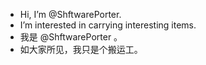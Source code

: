 - Hi, I’m @ShftwarePorter.  
- I’m interested in carrying interesting items.  
- 我是 @ShftwarePorter 。 
- 如大家所见，我只是个搬运工。

<!---
ShftwarePorter/ShftwarePorter is a ✨ special ✨ repository because its `README.md` (this file) appears on your GitHub profile.
You can click the Preview link to take a look at your changes.
--->

